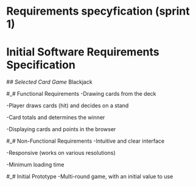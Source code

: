 # Requirements specyfication (sprint 1)

# Initial Software Requirements Specification

#_# Selected Card Game_
Blackjack

#_# Functional Requirements
-Drawing cards from the deck

-Player draws cards (hit) and decides on a stand

-Card totals and determines the winner

-Displaying cards and points in the browser 

#_# Non-Functional Requirements
-Intuitive and clear interface

-Responsive (works on various resolutions)

-Minimum loading time

#_# Initial Prototype
-Multi-round game, with an initial value to use
